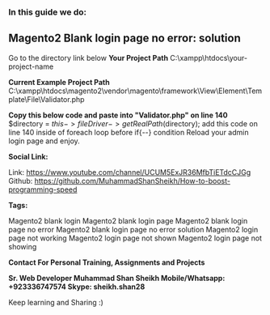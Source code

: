 ### In this guide we do:

## Magento2 Blank login page no error: solution

Go to the directory link below
**Your Project Path**
C:\xampp\htdocs\your-project-name

**Current Example Project Path**
C:\xampp\htdocs\magento2\vendor\magento\framework\View\Element\Template\File\Validator.php

**Copy this below code and paste into "Validator.php" on line 140**
$directory = $this->fileDriver->getRealPath($directory);
add this code on line 140 inside of foreach loop before if{--} condition
Reload your admin login page and enjoy.

**Social Link:**

Link: https://www.youtube.com/channel/UCUM5ExJR36MfbTiETdcCJGg
Github: https://github.com/MuhammadShanSheikh/How-to-boost-programming-speed

**Tags:**

Magento2 blank login
Magento2 blank login page 
Magento2 blank login page no error 
Magento2 blank login page no error solution
Magento2 login page not working
Magento2 login page not shown
Magento2 login page not showing

**Contact For Personal Training, Assignments and Projects**

**Sr. Web Developer
Muhammad Shan Sheikh
Mobile/Whatsapp: +923336747574
Skype: sheikh.shan28**

Keep learning and Sharing :)
